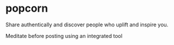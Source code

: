 # popcorn


Share authentically and discover people who uplift and inspire you.

Meditate before posting using an integrated tool 

